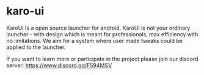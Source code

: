 # karo-ui
KaroUI Is a open source launcher for android. KaroUI is not your ordinary launcher - with design which is meant for professionals, max efficiency with no limitations. We aim for a system where user made tweaks could be applied to the launcher.

If you want to learn more or participate in the project please join our discord server: https://www.discord.gg/F594MSV
